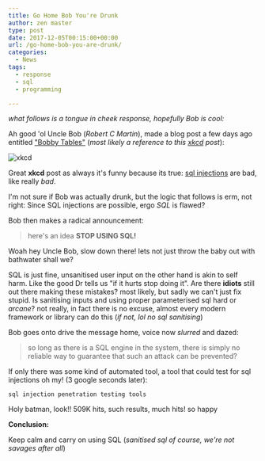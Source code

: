 ```yaml
---
title: Go Home Bob You're Drunk
author: zen master
type: post
date: 2017-12-05T00:15:00+00:00
url: /go-home-bob-you-are-drunk/
categories:
  - News
tags:
  - response
  - sql
  - programming

---
```


_what follows is a tongue in cheek response, hopefully Bob is cool:_

Ah good 'ol Uncle Bob (_Robert C Martin_), made a blog post a few days ago entitled ["Bobby Tables"](http://blog.cleancoder.com/uncle-bob/2017/12/03/BobbyTables.html) (_most likely a reference to this [xkcd](https://xkcd.com/327/) post_):


![xkcd](https://imgs.xkcd.com/comics/exploits_of_a_mom.png)

Great **xkcd** post as always it's funny because its true: [sql injections](https://en.wikipedia.org/wiki/SQL_injection) are bad, like really _bad_.

I'm not sure if Bob was actually drunk, but the logic that follows is erm, not right: Since SQL injections are possible, ergo _SQL_ is flawed?

Bob then makes a radical announcement:

> here's an idea **STOP USING SQL!**

Woah hey Uncle Bob, slow down there! lets not just throw the baby out with bathwater shall we?

SQL is just fine, unsanitised user input on the other hand is akin to self harm. Like the good Dr tells us "if it hurts stop doing it". Are there **idiots** still out there making these mistakes? most likely, but sadly we can't just fix stupid. Is sanitising inputs and using proper parameterised sql hard or _arcane_? not really, in fact there is no excuse, almost every modern framework or library can do this (_if not, lol no sql sanitising_)

Bob goes onto drive the message home, voice now _slurred_ and dazed:

>  so long as there is a SQL engine in the system, there is simply no reliable way to guarantee that such an attack can be prevented?

If only there was some kind of automated tool, a tool that could test for sql injections oh my! (3 google seconds later):

```shell
sql injection penetration testing tools
```

Holy batman, look!! 509K hits, such results, much hits! so happy


**Conclusion:**

Keep calm and carry on using SQL (_sanitised sql of course, we're not savages after all_) 

